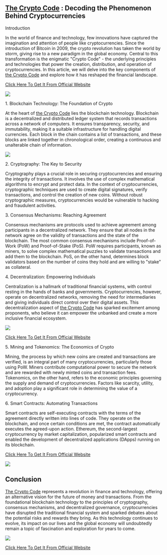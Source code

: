 [The Crypto Code](https://the-crypto-code-official.blogspot.com/2023/07/the-crypto-code-reviews-does-crypto.html) : Decoding the Phenomenon Behind Cryptocurrencies
-------------------------------------------------------------------------------------------------------------------------------------------------------------------

Introduction

In the world of finance and technology, few innovations have captured the imagination and attention of people like cryptocurrencies. Since the introduction of Bitcoin in 2009, the crypto revolution has taken the world by storm, giving rise to a new paradigm in the global economy. Central to this transformation is the enigmatic "Crypto Code" - the underlying principles and technologies that power the creation, distribution, and operation of cryptocurrencies. In this article, we will delve into the key components of [the Crypto Code](https://the-crypto-code-1.jimdosite.com/) and explore how it has reshaped the financial landscape.

[Click Here To Get It From Official Website](https://www.glitco.com/get-crypto-code)

[![](https://blogger.googleusercontent.com/img/b/R29vZ2xl/AVvXsEgpz2Q-0kegpdeaxL2pAmKlJhCfPtbATDxRlKehkHBY0bg7xmjv0MY1sQeqlkjT0VWy-FytDIfIJlGB4QSHHYEzKtxIsyvHBSvRUrDxEyJ-t5W4vGOZarV_Zx1uxAsB7fC-oQ8FC0kEShviXswr5pDJTfN2-D2NYFji_icyWxF6jsO0ucaZPeuJMWMBOx4/w640-h588/Profit-Signal-small.png)](https://www.glitco.com/get-crypto-code)

1\. Blockchain Technology: The Foundation of Crypto

At the heart of [the Crypto Code](https://lookerstudio.google.com/reporting/ecc36bc4-47d4-4555-beb8-1d3ddaf4a637/page/EotXD) lies the blockchain technology. Blockchain is a decentralized and distributed ledger system that records transactions across a network of computers. It ensures transparency, security, and immutability, making it a suitable infrastructure for handling digital currencies. Each block in the chain contains a list of transactions, and these blocks are linked together in chronological order, creating a continuous and unalterable chain of information.

[![](https://blogger.googleusercontent.com/img/b/R29vZ2xl/AVvXsEgJqJVSqNhUZBkWTe1D04gTkTnhBvhEAnUFoDyDFJDDyggNDF18wpdx60I39suQaVzWmPWWXKPl_d-29iBY4167DGpAbVlBZz5Sgt-HAg1eDskJAwu_mtEZYiDddXDznrlalV0DmAsT9i-_vXsLSh3XX_6AoT88e2o8Dtcew3xdt_qleb9kyGKKeC8sTXI/w640-h494/Screenshot%20(947).png)](https://www.glitco.com/get-crypto-code)

2\. Cryptography: The Key to Security

Cryptography plays a crucial role in securing cryptocurrencies and ensuring the integrity of transactions. It involves the use of complex mathematical algorithms to encrypt and protect data. In the context of cryptocurrencies, cryptographic techniques are used to create digital signatures, verify transactions, and control the creation of new coins. Without robust cryptographic measures, cryptocurrencies would be vulnerable to hacking and fraudulent activities.

3\. Consensus Mechanisms: Reaching Agreement

Consensus mechanisms are protocols used to achieve agreement among participants in a decentralized network. They ensure that all nodes in the network agree on the validity of transactions and the state of the blockchain. The most common consensus mechanisms include Proof-of-Work (PoW) and Proof-of-Stake (PoS). PoW requires participants, known as miners, to solve complex mathematical puzzles to validate transactions and add them to the blockchain. PoS, on the other hand, determines block validators based on the number of coins they hold and are willing to "stake" as collateral.

4\. Decentralization: Empowering Individuals

Centralization is a hallmark of traditional financial systems, with control resting in the hands of banks and governments. Cryptocurrencies, however, operate on decentralized networks, removing the need for intermediaries and giving individuals direct control over their digital assets. This decentralization aspect of [the Crypto Code](https://groups.google.com/g/the-crypto-code-reviews/c/QAQm3CRG4qo) has sparked excitement among proponents, who believe it can empower the unbanked and create a more inclusive financial ecosystem.

[![](https://blogger.googleusercontent.com/img/b/R29vZ2xl/AVvXsEhZX35ycJkObibgiuQ2FshnBV9x1EkEsJtcSjzyVb0mjdPvwDbyNcjKLGIxW00JuYsrmq5Cim7_STqvqzME8beiVAM21Oom7KiGNX_yihVKduJg1YHSQQ3lI5shb0nHnVgsd-CdR-7JAQddbnTRFYF4VxSmIzOG-XmXPqYOcnAb1njYYPjBfLbfv5HjB6k/w640-h450/Screenshot%20(948).png)](https://www.glitco.com/get-crypto-code)

[Click Here To Get It From Official Website](https://www.glitco.com/get-crypto-code)

5\. Mining and Tokenomics: The Economics of Crypto

Mining, the process by which new coins are created and transactions are verified, is an integral part of many cryptocurrencies, particularly those using PoW. Miners contribute computational power to secure the network and are rewarded with newly minted coins and transaction fees. Tokenomics, on the other hand, refers to the economic principles governing the supply and demand of cryptocurrencies. Factors like scarcity, utility, and adoption play a significant role in determining the value of a cryptocurrency.

6\. Smart Contracts: Automating Transactions

Smart contracts are self-executing contracts with the terms of the agreement directly written into lines of code. They operate on the blockchain, and once certain conditions are met, the contract automatically executes the agreed-upon action. Ethereum, the second-largest cryptocurrency by market capitalization, popularized smart contracts and enabled the development of decentralized applications (DApps) running on its blockchain.

[Click Here To Get It From Official Website](https://www.glitco.com/get-crypto-code)

[![](https://blogger.googleusercontent.com/img/b/R29vZ2xl/AVvXsEhkZBzhlWeQkNBDLMgZ1tux28tseJDK2hdEHOcAEFZKT8IKwRFFb6cmWCtaT2JFu7BMNxUKLS_NndpH5HFHfAPIFSjxiiwTHMBK1x2oZxg1KM83M8CjOxP3sivahN2qxdOzyJW9xRPy59u8Mt_RMoKYEjSEG7AR_y0ovdQM844qAhAbBhav0J1YvCI1tQU/w640-h604/Screenshot%20(949).png)](https://www.glitco.com/get-crypto-code)

Conclusion
----------

[The Crypto Code](https://lookerstudio.google.com/reporting/ecc36bc4-47d4-4555-beb8-1d3ddaf4a637/page/EotXD) represents a revolution in finance and technology, offering an alternative vision for the future of money and transactions. From the foundational blockchain technology to the principles of cryptography, consensus mechanisms, and decentralized governance, cryptocurrencies have disrupted the traditional financial system and sparked debates about the potential risks and rewards they bring. As this technology continues to evolve, its impact on our lives and the global economy will undoubtedly remain a topic of fascination and exploration for years to come. 

[![](https://blogger.googleusercontent.com/img/b/R29vZ2xl/AVvXsEg3DDWHncugZNUh6CNCoIP2zHZuA9Tqum1nzR2qK-TtibKFUZl6u_fYsSyKxEcFkUnK9ijvnZzuB1CYBDDJfD7KQ9SbgcfCmv1zVkpjl_LK6eUZgpMzP2ycdLCOJTTBs1C_Z9dsDKJeLp8Gk-6OPhoI6mJcOTN60tIYrQazbjuG9a7STMOiPsv7sjbFtsY/w640-h348/Screenshot%20(950).png)](https://www.glitco.com/get-crypto-code)

[Click Here To Get It From Official Website](https://www.glitco.com/get-crypto-code)
